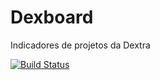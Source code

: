 # Dexboard
Indicadores de projetos da Dextra

[![Build Status](https://snap-ci.com/dextra/dexboard/branch/master/build_image)](https://snap-ci.com/dextra/dexboard/branch/master)
